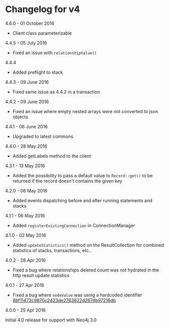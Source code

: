 # Changelog for v4

4.6.0 - 01 October 2016

- Client class parameterizable

4.4.5 - 05 July 2016

- Fixed an issue with `relationshipValue()`

4.4.4

- Added preflight to stack

4.4.3 - 09 June 2016

- Fixed same issue as 4.4.2 in a transaction

4.4.2 - 09 June 2016

- Fixed an issue where empty nested arrays were not converted to json objects

4.4.1 - 06 June 2016

- Upgraded to latest commons

4.4.0 - 28 May 2016

- Added getLabels method to the client

4.3.1 - 13 May 2016

- Added the possibility to pass a default value to `Record::get()` to be returned if the record doesn't contains the given key

4.2.0 - 06 May 2016

- Added events dispatching before and after running statements and stacks

4.1.1 - 06 May 2016

- Added `registerExistingConnection` in ConnectionManager

4.1.0 - 02 May 2016

- Added `updateStatistics()` method on the ResultCollection for combined statistics of stacks, transactions, etc..

4.0.2 - 28 Apr 2016

- Fixed a bug where relationships deleted count was not hydrated in the http result update statistics

4.0.1 - 27 Apr 2016

- Fixed a bug where `nodeValue` was using a hardcoded identifier [8bf11473c9870c2423de2763622d2674b97216db](8bf11473c9870c2423de2763622d2674b97216db)

4.0.0 - 25 Apr 2016

Initial 4.0 release for support with Neo4j 3.0